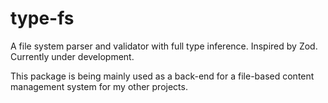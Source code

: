 # type-fs

A file system parser and validator with full type inference. Inspired by Zod. Currently under development.

This package is being mainly used as a back-end for a file-based content management system for my other projects.
